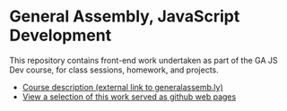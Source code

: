 # General Assembly, JavaScript Development

This repository contains front-end work undertaken as part of the GA JS Dev course, for class sessions, homework, and projects.

- [Course description (external link to generalassemb.ly)](https://generalassemb.ly/education/javascript-development)
- [View a selection of this work served as github web pages](https://madgoose.github.io/ga-javascript-development/)